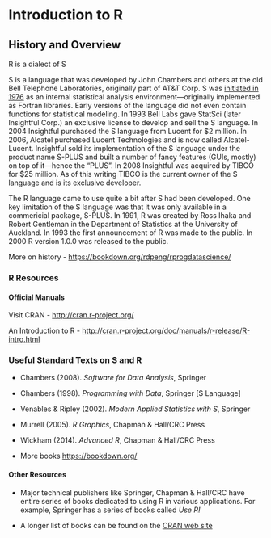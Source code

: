 # Introduction to R

## History and Overview

R is a dialect of S

S is a language that was developed by John Chambers and others at the old Bell Telephone Laboratories, originally part of AT&T Corp. S was [initiated in 1976](http://cm.bell-labs.com/stat/doc/94.11.ps) as an internal statistical analysis environment—originally implemented as Fortran libraries. Early versions of the language did not even contain functions for statistical modeling. In 1993 Bell Labs gave StatSci (later Insightful Corp.) an exclusive license to develop and sell the S language. In 2004 Insightful purchased the S language from Lucent for \$2 million. In 2006, Alcatel purchased Lucent Technologies and is now called Alcatel-Lucent. Insightful sold its implementation of the S language under the product name S-PLUS and built a number of fancy features (GUIs, mostly) on top of it—hence the “PLUS”. In 2008 Insightful was acquired by TIBCO for \$25 million. As of this writing TIBCO is the current owner of the S language and is its exclusive developer.

The R language came to use quite a bit after S had been developed. One key limitation of the S language was that it was only available in a commericial package, S-PLUS. In 1991, R was created by Ross Ihaka and Robert Gentleman in the Department of Statistics at the University of Auckland. In 1993 the first announcement of R was made to the public. In 2000 R version 1.0.0 was released to the public.

More on history - <https://bookdown.org/rdpeng/rprogdatascience/>

### R Resources

#### Official Manuals

Visit CRAN - <http://cran.r-project.org/>

An Introduction to R - <http://cran.r-project.org/doc/manuals/r-release/R-intro.html>

### Useful Standard Texts on S and R

-   Chambers (2008). *Software for Data Analysis*, Springer

-   Chambers (1998). *Programming with Data*, Springer [S Language]

-   Venables & Ripley (2002). *Modern Applied Statistics with S*, Springer

-   Murrell (2005). *R Graphics*, Chapman & Hall/CRC Press

-   Wickham (2014). *Advanced R*, Chapman & Hall/CRC Press

-   More books <https://bookdown.org/>

#### Other Resources

-   Major technical publishers like Springer, Chapman & Hall/CRC have entire series of books dedicated to using R in various applications. For example, Springer has a series of books called *Use R!*

-   A longer list of books can be found on the [CRAN web site](http://www.r-project.org/doc/bib/R-books.html)
